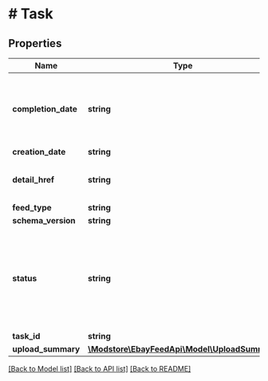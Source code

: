 # # Task

## Properties

Name | Type | Description | Notes
------------ | ------------- | ------------- | -------------
**completion_date** | **string** | The timestamp when the task went into the &lt;code&gt;COMPLETED&lt;/code&gt; or &lt;code&gt;COMPLETED_WITH_ERROR&lt;/code&gt; state. This state means that eBay has compiled the report for the seller based on the seller’s filter criteria, and the seller can run a &lt;strong&gt;getResultFile&lt;/strong&gt; call to download the report. | [optional]
**creation_date** | **string** | The date the task was created. | [optional]
**detail_href** | **string** | The path to the call URI used to retrieve the task. This field points to the GetOrderTask URI if the task is for &lt;code&gt;LMS_ORDER_REPORT&lt;/code&gt; or will be null if this task is for &lt;code&gt;LMS_ORDER_ACK&lt;/code&gt;. | [optional]
**feed_type** | **string** | The feed type associated with the task. | [optional]
**schema_version** | **string** | The schema version number associated with the task. | [optional]
**status** | **string** | The enumeration value that indicates the state of the task that was submitted in the request. See &lt;strong&gt;FeedStatusEnum&lt;/strong&gt; for information. &lt;p&gt;The values &lt;code&gt;COMPLETED &lt;/code&gt;and&lt;code&gt; COMPLETED_WITH_ERROR&lt;/code&gt; indicate the Order Report file is ready to download.&lt;/p&gt; For implementation help, refer to &lt;a href&#x3D;&#39;https://developer.ebay.com/api-docs/sell/feed/types/api:FeedStatusEnum&#39;&gt;eBay API documentation&lt;/a&gt; | [optional]
**task_id** | **string** | The ID of the task that was submitted in the request. | [optional]
**upload_summary** | [**\Modstore\EbayFeedApi\Model\UploadSummary**](UploadSummary.md) |  | [optional]

[[Back to Model list]](../../README.md#models) [[Back to API list]](../../README.md#endpoints) [[Back to README]](../../README.md)
